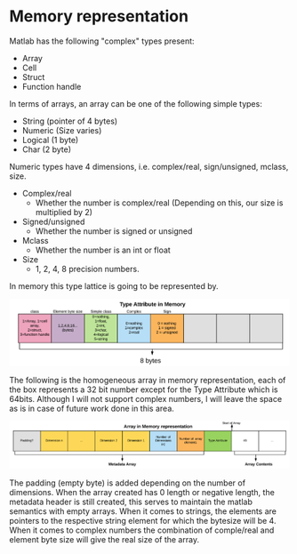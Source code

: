 # Memory representation

Matlab has the following "complex" types present:
- Array
- Cell 
- Struct
- Function handle

In terms of arrays, an array can be one of the following simple types:
- String (pointer of 4 bytes)
- Numeric (Size varies)
- Logical (1 byte)
- Char (2 byte)

Numeric types have 4 dimensions, i.e. 
complex/real, sign/unsigned, mclass, size.
- Complex/real
    - Whether the number is complex/real (Depending on this, our size is multiplied by 2)
- Signed/unsigned
    - Whether the number is signed or unsigned
- Mclass
    - Whether the number is an int or float
- Size
    - 1, 2, 4, 8 precision numbers.

In memory this type lattice is going to be represented by.

![alt text][logo]

The following is the homogeneous array in memory representation, each of the box represents a 32 bit number except for the Type Attribute which is 64bits. Although I will not support complex numbers, I will leave the space as is in case of future work done in this area.


![array memory][array_memory]

[logo]: ./images/type_attribute.png "Type Attribute"
[array_memory]: ./images/array_memory.png "Array Memory"

The padding (empty byte) is added depending on the number of dimensions.
When the array created has 0 length or negative length, the metadata header is still created, this serves to maintain the matlab semantics with empty arrays.
When it comes to strings, the elements are pointers to the respective string element for which the bytesize will be 4.
When it comes to complex numbers the combination of comple/real and element byte size will give the real size of the array.


